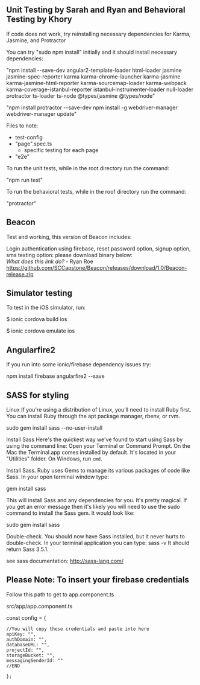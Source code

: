 ## Unit Testing by Sarah and Ryan and Behavioral Testing by Khory


If code does not work, try reinstalling necessary dependencies for Karma, Jasmine, and Protractor

You can try "sudo npm install" initially and it should install necessary dependencies:

"npm install --save-dev angular2-template-loader html-loader jasmine jasmine-spec-reporter karma karma-chrome-launcher karma-jasmine karma-jasmine-html-reporter karma-sourcemap-loader karma-webpack karma-coverage-istanbul-reporter istanbul-instrumenter-loader null-loader protractor ts-loader ts-node @types/jasmine @types/node"  

"npm install protractor --save-dev
npm install -g webdriver-manager
webdriver-manager update"

Files to note:  

* test-config
* "page".spec.ts
  * specific testing for each page  
* "e2e" 
  
To run the unit tests, while in the root directory run the command:

"npm run test"

To run the behavioral tests, while in the roof directory run the command:

"protractor"

## Beacon

Test and working, this version of Beacon includes:

Login authentication using firebase, reset password option, signup option, sms texting option: please download binary below:   
*What does this link do?* - Ryan Roe  
https://github.com/SCCapstone/Beacon/releases/download/1.0/Beacon-release.zip

## Simulator testing
To test in the iOS simulator, run:

$ ionic cordova build ios

$ ionic cordova emulate ios


## Angularfire2

If you run into some ionic/firebase dependency issues try:

npm install firebase angularfire2 --save

## SASS for styling

Linux
If you're using a distribution of Linux, you'll need to install Ruby first. You can install Ruby through the apt package manager, rbenv, or rvm.

sudo gem install sass --no-user-install

Install Sass
Here's the quickest way we've found to start using Sass by using the command line:
Open your Terminal or Command Prompt. On the Mac the Terminal.app comes installed by default. It's located in your "Utilities" folder. On Windows, run `cmd`.

Install Sass. Ruby uses Gems to manage its various packages of code like Sass. In your open terminal window type:

gem install sass

This will install Sass and any dependencies for you. It's pretty magical. If you get an error message then it's likely you will need to use the sudo command to install the Sass gem.
It would look like:

sudo gem install sass

Double-check. You should now have Sass installed, but it never hurts to double-check. In your terminal application you can type:
sass -v
It should return Sass 3.5.1.

see sass documentation: http://sass-lang.com/

## Please Note: To insert your firebase credentials

Follow this path to get to app.component.ts

src/app/app.component.ts

const config = {

    //You will copy these credentials and paste into here
    apiKey: "",
    authDomain: "",
    databaseURL: "",
    projectId: "",
    storageBucket: "",
    messagingSenderId: ""
    //END

    };
